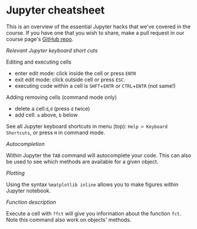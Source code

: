 # Jupyter cheatsheet

This is an overview of the essential Jupyter hacks that we've covered in the course. If you have one that you wish to share, make a pull request in our course page's [GitHub repo](https://github.com/abjer/sds).

*Relevant Jupyter keyboard short cuts*

Editing and executing cells
- enter edit mode: click inside the cell or press `ENTR`
- exit edit mode: click outside cell or press `ESC`.
- executing code within a cell is `SHFT`+`ENTR` or `CTRL`+`ENTR` (not same!)

Adding removing cells (command mode only)
- delete a cell:`d`,`d` (press `d` twice)
- add cell: `a` above, `b` below

See all Jupyter keyboard shortcuts in menu (top): `Help > Keyboard Shortcuts`, or press `H` in command mode.

*Autocompletion*

Within Jupyter the `TAB` command will autocomplete your code. This can also be used to see which methods are available for a given object.

*Plotting*

Using the syntax `%matplotlib inline` allows you to make figures within Jupyter notebook.

*Function description*

Execute a cell with `?fct` will give you information about the function `fct`. Note this command also work on objects' methods.
